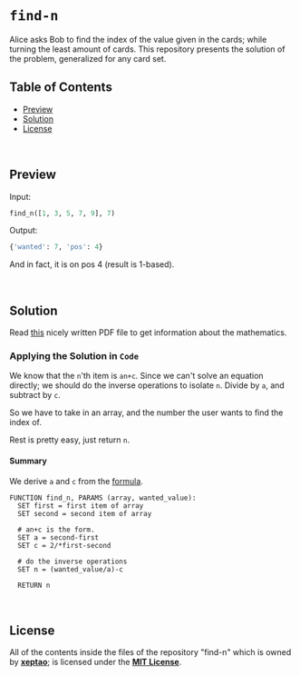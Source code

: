 # `find-n`

Alice asks Bob to find the index of the value given in the cards; while turning the least amount of cards. This repository presents the solution of the problem, generalized for any card set.

## Table of Contents

- [Preview](https://github.com/xeptao/find-n#preview)
- [Solution](https://github.com/xeptao/find-n#solution)
- [License](https://github.com/xeptao/find-n#license)

<br>

## Preview

Input:

```python
find_n([1, 3, 5, 7, 9], 7)
```

Output:

```python
{'wanted': 7, 'pos': 4}
```

And in fact, it is on pos 4 (result is 1-based).

<br>

## Solution

Read [this](https://github.com/xeptao/find-n/blob/master/assets/info.pdf) nicely written PDF file to get information about the mathematics.

### Applying the Solution in `Code`

We know that the `n`'th item is `an+c`. Since we can't solve an equation directly; we should do the inverse operations to isolate `n`. Divide by `a`, and subtract by `c`.

So we have to take in an array, and the number the user wants to find the index of.

Rest is pretty easy, just return `n`.

#### Summary

We derive `a` and `c` from the [formula](https://github.com/xeptao/find-n#formula-of-nth-item).

```
FUNCTION find_n, PARAMS (array, wanted_value):
  SET first = first item of array
  SET second = second item of array

  # an+c is the form.
  SET a = second-first
  SET c = 2/*first-second

  # do the inverse operations
  SET n = (wanted_value/a)-c

  RETURN n
```

<br>

## License

All of the contents inside the files of the repository "find-n" which is owned by **[xeptao](https://github.com/xeptao)**; is licensed under the [**MIT License**](https://github.com/xeptao/).
